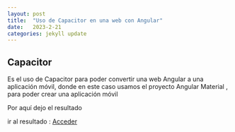 ```yaml
---
layout: post
title:  "Uso de Capacitor en una web con Angular"
date:   2023-2-21
categories: jekyll update
---
```



## Capacitor 

Es el uso de Capacitor para poder convertir una web Angular a una aplicación móvil, donde en este caso usamos el proyecto Angular Material , para poder crear una aplicación móvil


Por aquí dejo el resultado 


ir al resultado : <a href="https://github.com/TripleYei/angular_capacitor"> Acceder</a>
